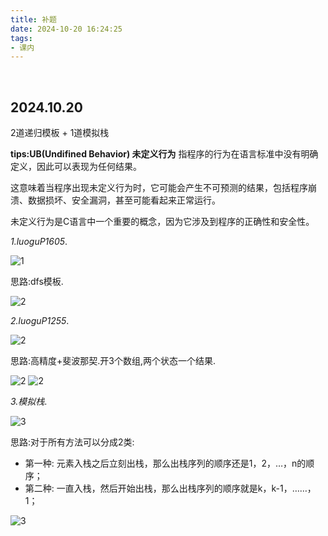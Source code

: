 ```yaml
---
title: 补题
date: 2024-10-20 16:24:25
tags:
- 课内
---
```

 <!-- more -->

## 2024.10.20

2道递归模板 + 1道模拟栈

**tips:UB(Undifined Behavior) 未定义行为**
指程序的行为在语言标准中没有明确定义，因此可以表现为任何结果。

这意味着当程序出现未定义行为时，它可能会产生不可预测的结果，包括程序崩溃、数据损坏、安全漏洞，甚至可能看起来正常运行。

未定义行为是C语言中一个重要的概念，因为它涉及到程序的正确性和安全性。

*1.luoguP1605*.

![1](https://pic.imgdb.cn/item/6714cbd9d29ded1a8c9f3da5.png)

思路:dfs模板.

![2](https://pic.imgdb.cn/item/6719def7d29ded1a8caa8190.png)

*2.luoguP1255*.

![2](https://pic.imgdb.cn/item/6714cce7d29ded1a8ca1cb20.png)

思路:高精度+斐波那契.开3个数组,两个状态一个结果.

![2](https://pic.imgdb.cn/item/6719df4cd29ded1a8caaf356.png)
![2](https://pic.imgdb.cn/item/6719df2ed29ded1a8caad2f3.png)

*3.模拟栈*.

![3](https://pic.imgdb.cn/item/6715144fd29ded1a8c210fba.png)

思路:对于所有方法可以分成2类:

- 第一种: 元素入栈之后立刻出栈，那么出栈序列的顺序还是1，2，…，n的顺序；
- 第二种: 一直入栈，然后开始出栈，那么出栈序列的顺序就是k，k-1，……，1；

![3](https://pic.imgdb.cn/item/6719df67d29ded1a8cab0f92.png)